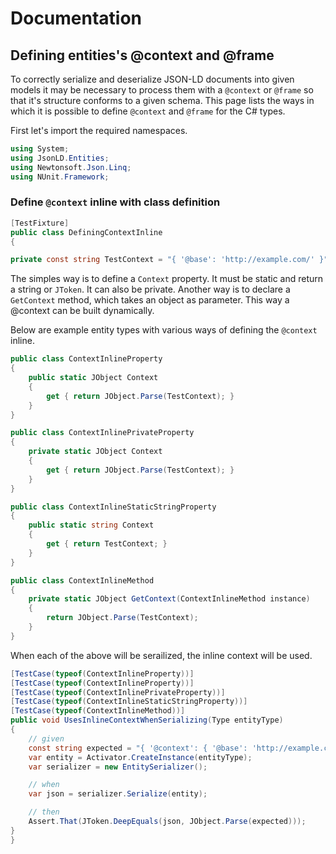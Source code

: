 # Documentation

## Defining entities's @context and @frame

To correctly serialize and deserialize JSON-LD documents into given models it may be necessary to process them with a `@context` or `@frame`
so that it's structure conforms to a given schema. This page lists the ways in which it is possible to define `@context` and `@frame` for
the C# types.

First let's import the required namespaces.
 

``` c#
using System;
using JsonLD.Entities;
using Newtonsoft.Json.Linq;
using NUnit.Framework;
```

### Define `@context` inline with class definition

``` c#
[TestFixture]
public class DefiningContextInline
{

private const string TestContext = "{ '@base': 'http://example.com/' }";
```

The simples way is to define a `Context` property. It must be static and return a string or `JToken`. It can also be private. Another way
is to declare a `GetContext` method, which takes an object as parameter. This way a @context can be built dynamically.
    
Below are example entity types with various ways of defining the `@context` inline.

``` c#
public class ContextInlineProperty
{
    public static JObject Context
    {
        get { return JObject.Parse(TestContext); }
    }
}

public class ContextInlinePrivateProperty
{
    private static JObject Context
    {
        get { return JObject.Parse(TestContext); }
    }
}

public class ContextInlineStaticStringProperty
{
    public static string Context
    {
        get { return TestContext; }
    }
}

public class ContextInlineMethod
{
    private static JObject GetContext(ContextInlineMethod instance)
    {
        return JObject.Parse(TestContext);
    }
}
```

When each of the above will be serailized, the inline context will be used.

``` c#
[TestCase(typeof(ContextInlineProperty))]
[TestCase(typeof(ContextInlineProperty))]
[TestCase(typeof(ContextInlinePrivateProperty))]
[TestCase(typeof(ContextInlineStaticStringProperty))]
[TestCase(typeof(ContextInlineMethod))]
public void UsesInlineContextWhenSerializing(Type entityType)
{
    // given
    const string expected = "{ '@context': { '@base': 'http://example.com' } }";
    var entity = Activator.CreateInstance(entityType);
    var serializer = new EntitySerializer();

    // when
    var json = serializer.Serialize(entity);

    // then
    Assert.That(JToken.DeepEquals(json, JObject.Parse(expected)));
}
}
```

